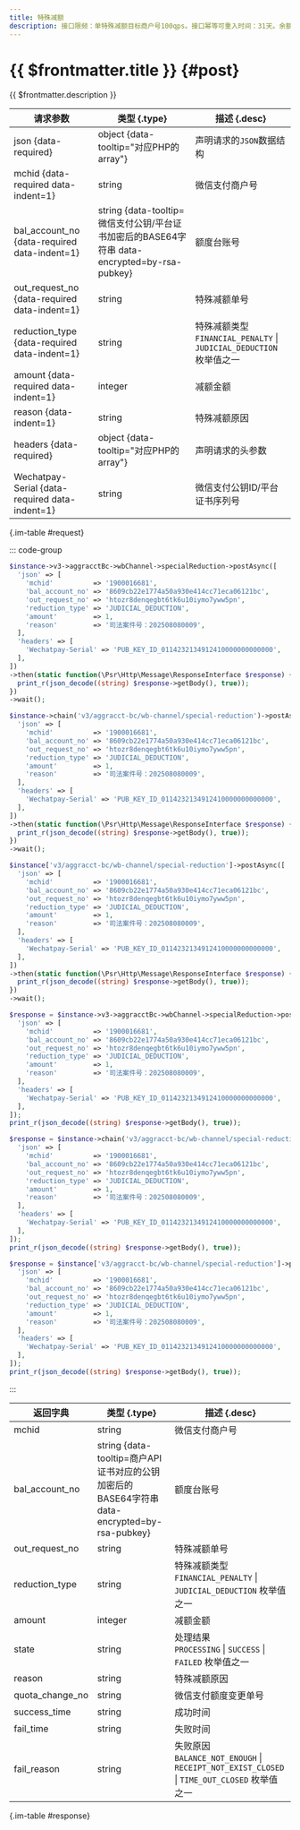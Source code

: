 ```yaml
---
title: 特殊减额
description: 接口限频：单特殊减额目标商户号100qps。接口幂等可重入时间：31天。余额不足处理：余额不足时，本接口会关单，关单成功后返回403-NOT_ENOUGH；因单据已关闭，重入接口时返回400-ALREADY_EXISTS
---
```


# {{ $frontmatter.title }} {#post}

{{ $frontmatter.description }}

| 请求参数 | 类型 {.type} | 描述 {.desc}
| --- | --- | ---
| json {data-required} | object {data-tooltip="对应PHP的array"} | 声明请求的`JSON`数据结构
| mchid {data-required data-indent=1} | string | 微信支付商户号
| bal_account_no {data-required data-indent=1} | string {data-tooltip=微信支付公钥/平台证书加密后的BASE64字符串 data-encrypted=by-rsa-pubkey} | 额度台账号
| out_request_no {data-required data-indent=1} | string | 特殊减额单号
| reduction_type {data-required data-indent=1} | string | 特殊减额类型<br/>`FINANCIAL_PENALTY` \| `JUDICIAL_DEDUCTION` 枚举值之一
| amount {data-required data-indent=1} | integer | 减额金额
| reason {data-indent=1} | string | 特殊减额原因
| headers {data-required} | object {data-tooltip="对应PHP的array"} | 声明请求的头参数
| Wechatpay-Serial {data-required data-indent=1} | string | 微信支付公钥ID/平台证书序列号

{.im-table #request}

::: code-group

```php [异步纯链式]
$instance->v3->aggracctBc->wbChannel->specialReduction->postAsync([
  'json' => [
    'mchid'          => '1900016681',
    'bal_account_no' => '8609cb22e1774a50a930e414cc71eca06121bc',
    'out_request_no' => 'htozr8denqegbt6tk6u10iymo7yww5pn',
    'reduction_type' => 'JUDICIAL_DEDUCTION',
    'amount'         => 1,
    'reason'         => '司法案件号：202508080009',
  ],
  'headers' => [
    'Wechatpay-Serial' => 'PUB_KEY_ID_0114232134912410000000000000',
  ],
])
->then(static function(\Psr\Http\Message\ResponseInterface $response) {
  print_r(json_decode((string) $response->getBody(), true));
})
->wait();
```

```php [异步声明式]
$instance->chain('v3/aggracct-bc/wb-channel/special-reduction')->postAsync([
  'json' => [
    'mchid'          => '1900016681',
    'bal_account_no' => '8609cb22e1774a50a930e414cc71eca06121bc',
    'out_request_no' => 'htozr8denqegbt6tk6u10iymo7yww5pn',
    'reduction_type' => 'JUDICIAL_DEDUCTION',
    'amount'         => 1,
    'reason'         => '司法案件号：202508080009',
  ],
  'headers' => [
    'Wechatpay-Serial' => 'PUB_KEY_ID_0114232134912410000000000000',
  ],
])
->then(static function(\Psr\Http\Message\ResponseInterface $response) {
  print_r(json_decode((string) $response->getBody(), true));
})
->wait();
```

```php [异步属性式]
$instance['v3/aggracct-bc/wb-channel/special-reduction']->postAsync([
  'json' => [
    'mchid'          => '1900016681',
    'bal_account_no' => '8609cb22e1774a50a930e414cc71eca06121bc',
    'out_request_no' => 'htozr8denqegbt6tk6u10iymo7yww5pn',
    'reduction_type' => 'JUDICIAL_DEDUCTION',
    'amount'         => 1,
    'reason'         => '司法案件号：202508080009',
  ],
  'headers' => [
    'Wechatpay-Serial' => 'PUB_KEY_ID_0114232134912410000000000000',
  ],
])
->then(static function(\Psr\Http\Message\ResponseInterface $response) {
  print_r(json_decode((string) $response->getBody(), true));
})
->wait();
```

```php [同步纯链式]
$response = $instance->v3->aggracctBc->wbChannel->specialReduction->post([
  'json' => [
    'mchid'          => '1900016681',
    'bal_account_no' => '8609cb22e1774a50a930e414cc71eca06121bc',
    'out_request_no' => 'htozr8denqegbt6tk6u10iymo7yww5pn',
    'reduction_type' => 'JUDICIAL_DEDUCTION',
    'amount'         => 1,
    'reason'         => '司法案件号：202508080009',
  ],
  'headers' => [
    'Wechatpay-Serial' => 'PUB_KEY_ID_0114232134912410000000000000',
  ],
]);
print_r(json_decode((string) $response->getBody(), true));
```

```php [同步声明式]
$response = $instance->chain('v3/aggracct-bc/wb-channel/special-reduction')->post([
  'json' => [
    'mchid'          => '1900016681',
    'bal_account_no' => '8609cb22e1774a50a930e414cc71eca06121bc',
    'out_request_no' => 'htozr8denqegbt6tk6u10iymo7yww5pn',
    'reduction_type' => 'JUDICIAL_DEDUCTION',
    'amount'         => 1,
    'reason'         => '司法案件号：202508080009',
  ],
  'headers' => [
    'Wechatpay-Serial' => 'PUB_KEY_ID_0114232134912410000000000000',
  ],
]);
print_r(json_decode((string) $response->getBody(), true));
```

```php [同步属性式]
$response = $instance['v3/aggracct-bc/wb-channel/special-reduction']->post([
  'json' => [
    'mchid'          => '1900016681',
    'bal_account_no' => '8609cb22e1774a50a930e414cc71eca06121bc',
    'out_request_no' => 'htozr8denqegbt6tk6u10iymo7yww5pn',
    'reduction_type' => 'JUDICIAL_DEDUCTION',
    'amount'         => 1,
    'reason'         => '司法案件号：202508080009',
  ],
  'headers' => [
    'Wechatpay-Serial' => 'PUB_KEY_ID_0114232134912410000000000000',
  ],
]);
print_r(json_decode((string) $response->getBody(), true));
```

:::

| 返回字典 | 类型 {.type} | 描述 {.desc}
| --- | --- | ---
| mchid | string | 微信支付商户号
| bal_account_no | string {data-tooltip=商户API证书对应的公钥加密后的BASE64字符串 data-encrypted=by-rsa-pubkey} | 额度台账号
| out_request_no | string | 特殊减额单号
| reduction_type | string | 特殊减额类型<br/>`FINANCIAL_PENALTY` \| `JUDICIAL_DEDUCTION` 枚举值之一
| amount | integer | 减额金额
| state | string | 处理结果<br/>`PROCESSING` \| `SUCCESS` \| `FAILED` 枚举值之一
| reason | string | 特殊减额原因
| quota_change_no | string | 微信支付额度变更单号
| success_time | string | 成功时间
| fail_time | string | 失败时间
| fail_reason | string | 失败原因<br/>`BALANCE_NOT_ENOUGH` \| `RECEIPT_NOT_EXIST_CLOSED` \| `TIME_OUT_CLOSED` 枚举值之一

{.im-table #response}
